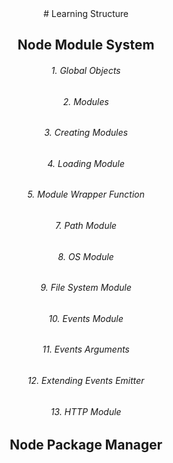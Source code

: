 <center># Learning Structure<center>

## Node Module System

###### 1. Global Objects

###### 2. Modules

###### 3. Creating Modules

###### 4. Loading Module

###### 5. Module Wrapper Function

###### 7. Path Module

###### 8. OS Module

###### 9. File System Module

###### 10. Events Module

###### 11. Events Arguments

###### 12. Extending Events Emitter

###### 13. HTTP Module

## Node Package Manager
